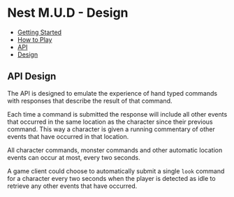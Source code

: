 # Nest M.U.D - Design

- [Getting Started](README.md)
- [How to Play](README-HOWTOPLAY.md)
- [API](README-API.md)
- [Design](README-DESIGN.md)

## API Design

The API is designed to emulate the experience of hand typed commands with responses that describe the result of that command.

Each time a command is submitted the response will include all other events that occurred in the same location as the character since their previous command. This way a character is given a running commentary of other events that have occurred in that location.

All character commands, monster commands and other automatic location events can occur at most, every two seconds.

A game client could choose to automatically submit a single `look` command for a character every two seconds when the player is detected as idle to retrieve any other events that have occurred.
